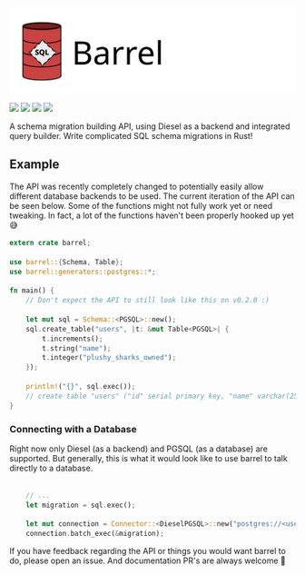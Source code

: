 ![](assets/logo_wide.svg)

[![](https://travis-ci.org/spacekookie/barrel.svg?branch=master)](https://travis-ci.org/spacekookie/barrel) [![](https://coveralls.io/repos/github/spacekookie/barrel/badge.svg?branch=master)](https://coveralls.io/github/spacekookie/barrel?branch=master) [![](https://img.shields.io/crates/v/barrel.svg)](https://crates.io/crates/barrel) [![](https://docs.rs/barrel/badge.svg)](https://docs.rs/barrel/)

A schema migration building API, using Diesel as a backend and integrated query builder. Write complicated SQL schema migrations in Rust!

## Example

The API was recently completely changed to potentially easily allow different database backends to be used. The current iteration of the API can be seen below. Some of the functions might not fully work yet or need tweaking. In fact, a lot of the functions haven't been properly hooked up yet 😅

```rust
extern crate barrel;

use barrel::{Schema, Table};
use barrel::generators::postgres::*;

fn main() {
    // Don't expect the API to still look like this on v0.2.0 :)

    let mut sql = Schema::<PGSQL>::new();
    sql.create_table("users", |t: &mut Table<PGSQL>| {
        t.increments();
        t.string("name");
        t.integer("plushy_sharks_owned");
    });

    println!("{}", sql.exec());
    // create table "users" ("id" serial primary key, "name" varchar(255), "plushy_sharks_owned" int)
}

```

### Connecting with a Database

Right now only Diesel (as a backend) and PGSQL (as a database) are supported. But generally, this is what it would look like to use barrel to talk directly to a database.

```rust

    // ...
    let migration = sql.exec();

    let mut connection = Connector::<DieselPGSQL>::new("postgres://<username>:<password>@<server>/<database>");
    connection.batch_exec(&migration);
```

If you have feedback regarding the API or things you would want barrel to do, please open an issue. And documentation PR's are always welcome 💚
